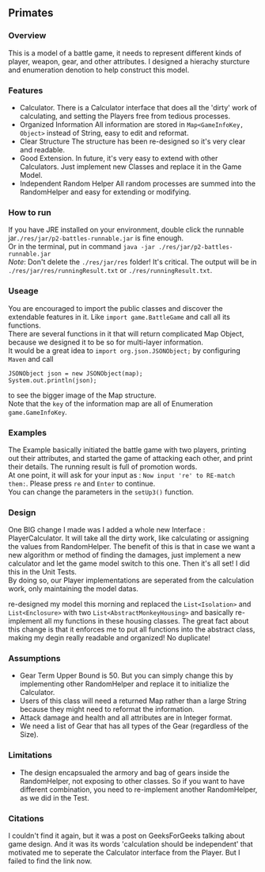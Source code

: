 ## Primates

### Overview

This is a model of a battle game, it needs to represent different kinds of player, weapon, gear, and other attributes. I designed a hierachy sturcture and enumeration denotion to help construct this model.

### Features
* Calculator. 
    There is a Calculator interface that does all the 'dirty' work of calculating, and setting the Players free from tedious processes.
* Organized Information
    All information are stored in `Map<GameInfoKey, Object>` instead of String, easy to edit and reformat.
* Clear Structure
    The structure has been re-designed so it's very clear and readable.
* Good Extension. 
    In future, it's very easy to extend with other Calculators. Just implement new Classes and replace it in the Game Model.
* Independent Random Helper
    All random processes are summed into the RandomHelper and easy for extending or modifying.

### How to run

If you have JRE installed on your environment, double click the runnable jar`./res/jar/p2-battles-runnable.jar` is fine enough.<br/>
Or in the terminal, put in command
`java -jar ./res/jar/p2-battles-runnable.jar` <br />
*Note*: Don't delete the `./res/jar/res` folder! It's critical.
The output will be in `./res/jar/res/runningResult.txt` or `./res/runningResult.txt`.

### Useage

You are encouraged to import the public classes and discover the extendable features in it.
Like `import game.BattleGame` and call all its functions. <br />
There are several functions in it that will return complicated Map Object, because we designed it to be so for multi-layer information.<br />
It would be a great idea to `import org.json.JSONObject;` by configuring `Maven` and call 
```
JSONObject json = new JSONObject(map);
System.out.println(json);
```
to see the bigger image of the Map structure.<br />
Note that the `key` of the information map are all of Enumeration `game.GameInfoKey`.<br />

### Examples

The Example basically initiated the battle game with two players, printing out their attributes, and started the game of attacking each other, and print their details. The running result is full of promotion words. <br />
At one point, it will ask for your input as : `Now input 're' to RE-match them:`. Please press `re` and `Enter` to continue. <br />
You can change the parameters in the `setUp3()` function.

### Design

One BIG change I made was I added a whole new Interface : PlayerCalculator. It will take all the dirty work, like calculating or assigning the values from RandomHelper. The benefit of this is that in case we want a new algorithm or method of finding the damages, just implement a new calculator and let the game model switch to this one. Then it's all set! I did this in the Unit Tests. <br>
By doing so, our Player implementations are seperated from the calculation work, only maintaining the model datas.


re-designed my model this morning and replaced the `List<Isolation>` and `List<Enclosure>` with two `List<AbstractMonkeyHousing>` and basically re-implement all my functions in these housing classes. The great fact about this change is that it enforces me to put all functions into the abstract class, making my degin really readable and organized! No duplicate!

### Assumptions

* Gear Term Upper Bound is 50. But you can simply change this by implementing other RandomHelper and replace it to initialize the Calculator.
* Users of this class will need a returned Map rather than a large String because they might need to reformat the information.
* Attack damage and health and all attributes are in Integer format.
* We need a list of Gear that has all types of the Gear (regardless of the Size).

### Limitations

* The design encapsualed the armory and bag of gears inside the RandomHelper, not exposing to other classes. So if you want to have different combination, you need to re-implement another RandomHelper, as we did in the Test.

### Citations

I couldn't find it again, but it was a post on GeeksForGeeks talking about game design. And it was its words 'calculation should be independent' that motivated me to seperate the Calculator interface from the Player. But I failed to find the link now.
